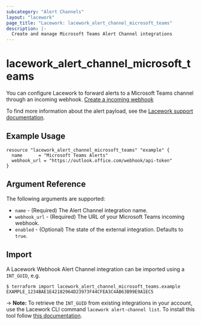 ```yaml
---
subcategory: "Alert Channels"
layout: "lacework"
page_title: "Lacework: lacework_alert_channel_microsoft_teams"
description: |-
  Create and manage Microsoft Teams Alert Channel integrations
---
```


# lacework\_alert\_channel\_microsoft_teams

You can configure Lacework to forward alerts to a Microsoft Teams channel through an incoming webhook.
[Create a incoming webhook](https://docs.microsoft.com/en-us/microsoftteams/platform/webhooks-and-connectors/how-to/add-incoming-webhook)

To find more information about the alert payload, see the [Lacework support documentation](https://support.lacework.com/hc/en-us/articles/360051656053-Microsoft-Teams).

## Example Usage

```hcl
resource "lacework_alert_channel_microsoft_teams" "example" {
  name      = "Microsoft Teams Alerts"
  webhook_url = "https://outlook.office.com/webhook/api-token"
}
```

## Argument Reference

The following arguments are supported:

* `name` - (Required) The Alert Channel integration name.
* `webhook_url` - (Required) The URL of your Microsoft Teams incoming webhook.
* `enabled` - (Optional) The state of the external integration. Defaults to `true`.

## Import

A Lacework Webhook Alert Channel integration can be imported using a `INT_GUID`, e.g.

```
$ terraform import lacework_alert_channel_microsoft_teams.example EXAMPLE_1234BAE1E42182964D23973F44CFEA3C4AB63B99E9A1EC5
```
-> **Note:** To retrieve the `INT_GUID` from existing integrations in your account, use the
	Lacework CLI command `lacework alert-channel list`. To install this tool follow
	[this documentation](https://docs.lacework.com/cli/).
